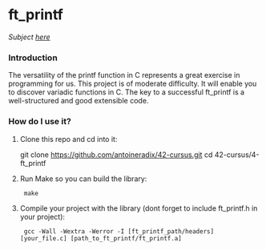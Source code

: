 # ft_printf
_Subject [here](../subjects/ft_printf.subject.pdf)_

### Introduction
The versatility of the printf function in C represents a great exercise in programming for
us. This project is of moderate difficulty. It will enable you to discover variadic functions
in C.
The key to a successful ft_printf is a well-structured and good extensible code.

### How do I use it?

1. Clone this repo and cd into it:

      git clone https://github.com/antoineradix/42-cursus.git
      cd 42-cursus/4-ft_printf
     
2. Run Make so you can build the library:
    
        make
        
 
3. Compile your project with the library (dont forget to include ft_printf.h in your project):

        gcc -Wall -Wextra -Werror -I [ft_printf_path/headers] [your_file.c] [path_to_ft_printf/ft_printf.a]
